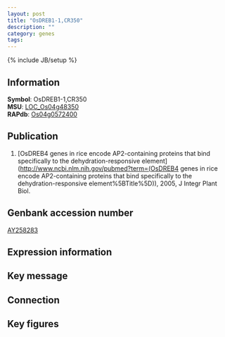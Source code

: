 ```yaml
---
layout: post
title: "OsDREB1-1,CR350"
description: ""
category: genes
tags: 
---
```

{% include JB/setup %}

## Information
__Symbol__: OsDREB1-1,CR350  
__MSU__: [LOC_Os04g48350](http://rice.plantbiology.msu.edu/cgi-bin/ORF_infopage.cgi?orf=LOC_Os04g48350)  
__RAPdb__: [Os04g0572400](http://rapdb.dna.affrc.go.jp/viewer/gbrowse_details/irgsp1?name=Os04g0572400)  

## Publication
1. [OsDREB4 genes in rice encode AP2-containing proteins that bind specifically to the dehydration-responsive element](http://www.ncbi.nlm.nih.gov/pubmed?term=(OsDREB4 genes in rice encode AP2-containing proteins that bind specifically to the dehydration-responsive element%5BTitle%5D)), 2005, J Integr Plant Biol.

## Genbank accession number
[AY258283](http://www.ncbi.nlm.nih.gov/nuccore/AY258283)

## Expression information

## Key message

## Connection

## Key figures


